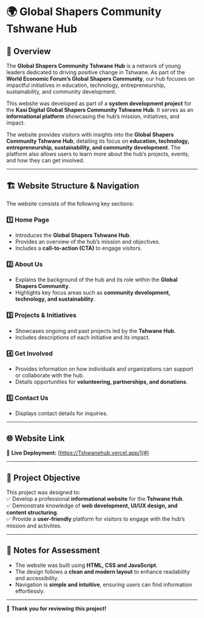 # 🌍 Global Shapers Community Tshwane Hub  

## 🚀 Overview  
The **Global Shapers Community Tshwane Hub** is a network of young leaders dedicated to driving positive change in Tshwane. As part of the **World Economic Forum’s Global Shapers Community**, our hub focuses on impactful initiatives in education, technology, entrepreneurship, sustainability, and community development.  

This website was developed as part of a **system development project** for the **Kasi Digital Global Shapers Community Tshwane Hub**. It serves as an **informational platform** showcasing the hub’s mission, initiatives, and impact. 

The website provides visitors with insights into the **Global Shapers Community Tshwane Hub**, detailing its focus on **education, technology, entrepreneurship, sustainability, and community development**. The platform also allows users to learn more about the hub’s projects, events, and how they can get involved.  

---

## 🏗️ Website Structure & Navigation  

The website consists of the following key sections:  

### **1️⃣ Home Page**  
- Introduces the **Global Shapers Tshwane Hub**.  
- Provides an overview of the hub’s mission and objectives.  
- Includes a **call-to-action (CTA)** to engage visitors.  

### **2️⃣ About Us**  
- Explains the background of the hub and its role within the **Global Shapers Community**.  
- Highlights key focus areas such as **community development, technology, and sustainability**.  

### **3️⃣ Projects & Initiatives**  
- Showcases ongoing and past projects led by the **Tshwane Hub**.  
- Includes descriptions of each initiative and its impact.  

### **4️⃣ Get Involved**  
- Provides information on how individuals and organizations can support or collaborate with the hub.  
- Details opportunities for **volunteering, partnerships, and donations**.  

### **5️⃣ Contact Us**  
- Displays contact details for inquiries.  
 

---

## 🌐 Website Link  
🔗 **Live Deployment:** [https://Tshwanehub.vercel.app/](#)  

---

## 🎯 Project Objective  
This project was designed to:  
✅ Develop a professional **informational website** for the **Tshwane Hub**.  
✅ Demonstrate knowledge of **web development, UI/UX design, and content structuring**.  
✅ Provide a **user-friendly** platform for visitors to engage with the hub’s mission and activities.  

---

## 📝 Notes for Assessment  
- The website was built using **HTML, CSS and JavaScript**.  
- The design follows a **clean and modern layout** to enhance readability and accessibility.  
- Navigation is **simple and intuitive**, ensuring users can find information effortlessly.  

---

🔹 **Thank you for reviewing this project!**

